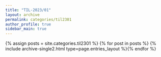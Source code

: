 ```yaml
---
title: "TIL-2023/01"
layout: archive
permalink: categories/til2301
author_profile: true
sidebar_main: true
---
```


{% assign posts = site.categories.til2301 %}
{% for post in posts %} {% include archive-single2.html type=page.entries_layout %}{% endfor %}